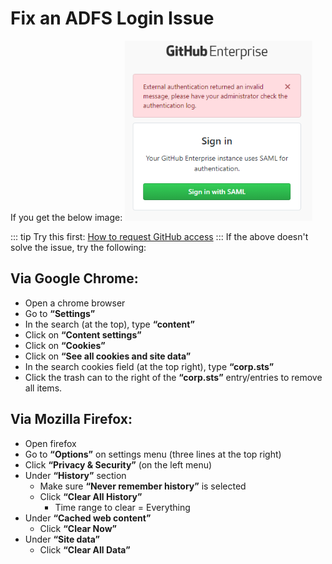 # Fix an ADFS Login Issue

If you get the below image:
![](./assets/ADFSsamlError.png) 

::: tip Try this first: 
[How to request GitHub access](../ch03/0-Request-GitHub-access.md)
:::
If the above doesn't solve the issue, try the following: 

## Via Google Chrome:
* Open a chrome browser
* Go to **“Settings”**
* In the search (at the top), type **“content”**
* Click on **“Content settings”**
* Click on **“Cookies”**
* Click on **“See all cookies and site data”**
* In the search cookies field (at the top right), type **“corp.sts”**
* Click the trash can to the right of the **“corp.sts”** entry/entries to remove all items.

## Via Mozilla Firefox:
* Open firefox
* Go to **“Options”** on settings menu (three lines at the top right)
* Click **“Privacy & Security”** (on the left menu)
* Under **“History”** section
  * Make sure **“Never remember history”** is selected
  * Click **“Clear All History”**
    * Time range to clear = Everything
* Under **“Cached web content”**
  * Click **“Clear Now”**
* Under **“Site data”**
  * Click **“Clear All Data”**